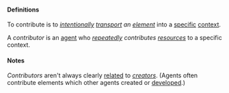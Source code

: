 #### Definitions

To contribute is to *[intentionally](https://github.com/gcassel/Modular-Organization-Terminology/blob/master/terms/intention.md) [transport](https://github.com/gcassel/Modular-Organization-Terminology/blob/master/terms/transport.md) an [element](https://github.com/gcassel/Modular-Organization-Terminology/blob/master/terms/element.md)* into a [specific](https://github.com/gcassel/Modular-Organization-Terminology/blob/master/terms/specific.md) [context](https://github.com/gcassel/Modular-Organization-Terminology/blob/master/terms/context.md).

A *contributor* is an [agent](https://github.com/gcassel/Modular-Organizing-Terminology/blob/master/terms/agent.md) who *[repeatedly](https://github.com/gcassel/Modular-Organizing-Terminology/blob/master/terms/repeat.md) contributes [resources](https://github.com/gcassel/Modular-Organizing-Terminology/blob/master/terms/resource.md)* to a specific context.

#### Notes

*Contributors* aren't always clearly [related](https://github.com/gcassel/Modular-Organization-Terminology/blob/master/terms/relationship.md) to *[creators](https://github.com/gcassel/Modular-Organization-Terminology/blob/master/terms/create.md)*.  (Agents often contribute elements which other agents created or [developed](https://github.com/gcassel/Modular-Organizing-Terminology/blob/master/terms/develop.md).)
